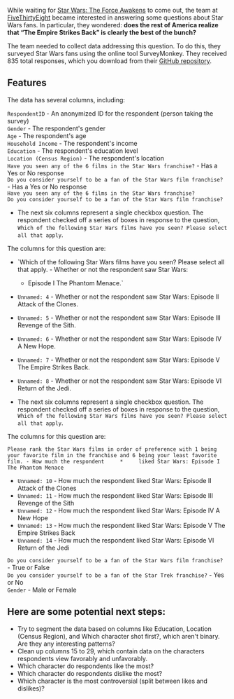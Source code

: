 While waiting for [Star Wars: The Force Awakens](https://en.wikipedia.org/wiki/Star_Wars:_The_Force_Awakens) to come out, the team at [FiveThirtyEight](https://github.com/fivethirtyeight/data/tree/master/star-wars-survey) became interested in answering some questions about Star Wars fans. 
In particular, they wondered: **does the rest of America realize that “The Empire Strikes Back” is clearly the best of the bunch?**

The team needed to collect data addressing this question. To do this, they surveyed Star Wars fans using the online tool SurveyMonkey. They received 835 total responses, which you download from their [GitHub repository](https://github.com/fivethirtyeight/data/tree/master/star-wars-survey).

## Features

The data has several columns, including:

`RespondentID` - An anonymized ID for the respondent (person taking the survey)    
`Gender` - The respondent's gender   
`Age` - The respondent's age   
`Household Income` - The respondent's income     
`Education` - The respondent's education level    
`Location (Census Region)` - The respondent's location    
`Have you seen any of the 6 films in the Star Wars franchise?` - Has a Yes or No response    
`Do you consider yourself to be a fan of the Star Wars film franchise?` - Has a Yes or No response    
`Have you seen any of the 6 films in the Star Wars franchise?`    
`Do you consider yourself to be a fan of the Star Wars film franchise?`    

* The next six columns represent a single checkbox question. The respondent checked off a series of boxes in response to the question, `Which of the following Star Wars films have you seen? Please select all that apply`. 

The columns for this question are:

* `Which of the following Star Wars films have you seen? Please select all that apply. - Whether or not the respondent saw Star Wars:
  *   Episode I The Phantom Menace.`    
* `Unnamed: 4` - Whether or not the respondent saw Star Wars: Episode II Attack of the Clones.    
* `Unnamed: 5` - Whether or not the respondent saw Star Wars: Episode III Revenge of the Sith.    
* `Unnamed: 6` - Whether or not the respondent saw Star Wars: Episode IV A New Hope.    
* `Unnamed: 7` - Whether or not the respondent saw Star Wars: Episode V The Empire Strikes Back.     
* `Unnamed: 8` - Whether or not the respondent saw Star Wars: Episode VI Return of the Jedi.    

* The next six columns represent a single checkbox question. The respondent checked off a series of boxes in response to the question, `Which of the following Star Wars films have you seen? Please select all that apply`. 

The columns for this question are:

`Please rank the Star Wars films in order of preference with 1 being your favorite film in the franchise and 6 being your least favorite film. - How much the respondent    
        *     liked Star Wars: Episode I The Phantom Menace`    
* `Unnamed: 10` - How much the respondent liked Star Wars: Episode II Attack of the Clones    
* `Unnamed: 11` - How much the respondent liked Star Wars: Episode III Revenge of the Sith   
* `Unnamed: 12` - How much the respondent liked Star Wars: Episode IV A New Hope   
* `Unnamed: 13` - How much the respondent liked Star Wars: Episode V The Empire Strikes Back    
* `Unnamed: 14` - How much the respondent liked Star Wars: Episode VI Return of the Jedi  

`Do you consider yourself to be a fan of the Star Wars film franchise?` - True or False  
`Do you consider yourself to be a fan of the Star Trek franchise?` - Yes or No   
`Gender` - Male or Female    




## Here are some potential next steps:

* Try to segment the data based on columns like Education, Location (Census Region), and Which character shot first?, which aren't binary. Are they any interesting patterns?
* Clean up columns 15 to 29, which contain data on the characters respondents view favorably and unfavorably.
* Which character do respondents like the most?
* Which character do respondents dislike the most?
* Which character is the most controversial (split between likes and dislikes)?
